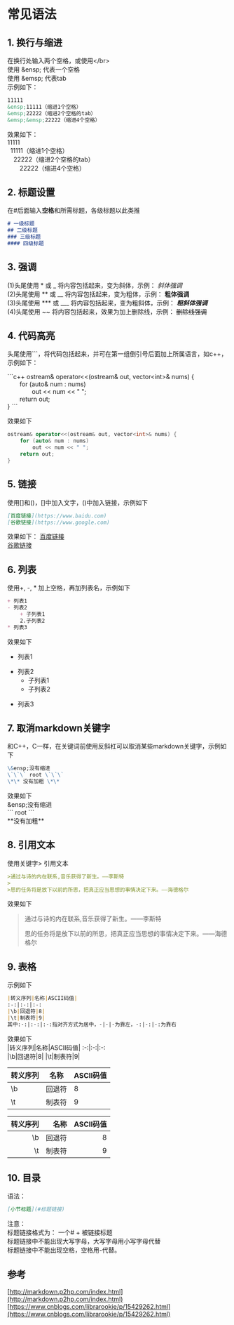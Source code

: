 # 常见语法

## 1. 换行与缩进  

在换行处输入两个空格，或使用\</br>  
使用 \&ensp; 代表一个空格  
使用 \&emsp; 代表tab  
示例如下：

```md
11111
&ensp;11111（缩进1个空格）
&emsp;22222（缩进2个空格的tab）
&emsp;&emsp;22222（缩进4个空格）
```

效果如下：  
11111  
&ensp;11111（缩进1个空格）  
&emsp;22222（缩进2个空格的tab）  
&emsp;&emsp;22222（缩进4个空格）  

## 2. 标题设置  

在#后面输入**空格**和所需标题，各级标题以此类推  

```md
# 一级标题  
## 二级标题  
### 三级标题  
#### 四级标题  
```

## 3. 强调  

(1)头尾使用 \* 或 \_ 将内容包括起来，变为斜体，示例： *斜体强调*  
(2)头尾使用 \*\* 或 \_\_ 将内容包括起来，变为粗体，示例： **粗体强调**  
(3)头尾使用 \*\*\* 或 \_\_\_ 将内容包括起来，变为粗斜体，示例： ***粗斜体强调***  
(4)头尾使用 \~\~ 将内容包括起来，效果为加上删除线，示例： ~~删除线强调~~  

## 4. 代码高亮  

头尾使用```，将代码包括起来，并可在第一组倒引号后面加上所属语言，如c++，示例如下：  

\`\`\`c++
ostream& operator<<(ostream& out, vector\<int\>& nums) {  
&emsp;&emsp;for (auto& num : nums)  
&emsp;&emsp;&emsp;&emsp;out << num << " ";  
&emsp;&emsp;return out;  
}
\`\`\`

效果如下  

```c++
ostream& operator<<(ostream& out, vector<int>& nums) {
    for (auto& num : nums)
        out << num << " ";
    return out;
}
```

## 5. 链接  

使用[]和()，[]中加入文字，()中加入链接，示例如下  

```md
[百度链接](https://www.baidu.com)  
[谷歌链接](https://www.google.com)  
```

效果如下：
[百度链接](https://www.baidu.com)  
[谷歌链接](https://www.google.com)  

## 6. 列表  

使用+, -, * 加上空格，再加列表名，示例如下  

```md
+ 列表1  
- 列表2  
    + 子列表1  
    2.子列表2  
* 列表3
```

效果如下  
+ 列表1  
- 列表2  
    + 子列表1  
    - 子列表2  
* 列表3

## 7. 取消markdown关键字  

和C++，C一样，在关键词前使用反斜杠可以取消某些markdown关键字，示例如下  

```md
\&ensp;没有缩进  
\`\`\` root \`\`\`
\*\* 没有加粗 \*\*
```

效果如下  
\&ensp;没有缩进  
\`\`\` root \`\`\`  
\*\*没有加粗\*\*  

## 8. 引用文本  

使用关键字> 引用文本  

```md
>通过与诗的内在联系,音乐获得了新生。——李斯特
>
>思的任务将是放下以前的所思，把真正应当思想的事情决定下来。——海德格尔
```

效果如下  
>通过与诗的内在联系,音乐获得了新生。——李斯特  
>
>思的任务将是放下以前的所思，把真正应当思想的事情决定下来。——海德格尔  

## 9. 表格  

示例如下  

```md
|转义序列|名称|ASCII码值|
:-:|:-:|:-:
|\b|回退符|8|
|\t|制表符|9|
其中:-:|:-:|:-:指对齐方式为居中，-|-|-为靠左，-:|-:|-:为靠右
```

效果如下  
|转义序列|名称|ASCII码值|
:-:|:-:|:-:  
|\b|回退符|8|
|\t|制表符|9|  

|转义序列|名称|ASCII码值|
-|-|-
|\b|回退符|8|
|\t|制表符|9|

|转义序列|名称|ASCII码值|
-:|-:|-:
|\b|回退符|8|
|\t|制表符|9|  

## 10. 目录  

语法：

```md
[小节标题](#标题链接) 
```

注意：  
标题链接格式为： 一个# + 被链接标题  
标题链接中不能出现大写字母，大写字母用小写字母代替  
标题链接中不能出现空格，空格用-代替。  

## 参考  

[http://markdown.p2hp.com/index.html](http://markdown.p2hp.com/index.html)  
[https://www.cnblogs.com/librarookie/p/15429262.html](https://www.cnblogs.com/librarookie/p/15429262.html)  
